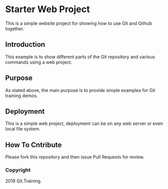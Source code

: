 # Starter Web Project

This is a simple website project for showing how to use Git and Github together. 

## Introduction

This example is to show different parts of the Git repository and various commands using a web project. 

## Purpose

As stated above, the main purpose is to provide simple examples for Git training demos. 

## Deployment

This is a simple web project, deployment can be on any web server or even local file system. 

## How To Cntribute

Please fork this repository and then issue Pull Requests for review. 

### Copyright 

2019 Git.Training. 
